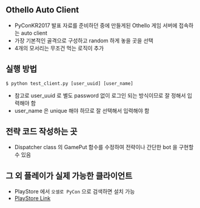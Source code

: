 ## Othello Auto Client
- PyConKR2017 발표 자료를 준비하던 중에 만들게된 Othello 게임 서버에 접속하는 auto client
- 가장 기본적인 골격으로 구성하고 random 하게 놓을 곳을 선택
- 4개의 모서리는 무조건 먹는 로직이 추가

## 실행 방법
```
$ python test_client.py [user_uuid] [user_name]
```
- 참고로 user_uuid 로 별도 password 없이 로그인 되는 방식이므로 잘 정해서 입력해야 함
- user_name 은 unique 해야 하므로 잘 선택해서 입력해야 함

## 전략 코드 작성하는 곳
- Dispatcher class 의 GamePut 함수를 수정하여 전략이나 간단한 bot 을 구현할 수 있음

## 그 외 플레이가 실제 가능한 클라이언트
- PlayStore 에서 `오셀로 PyCon` 으로 검색하면 설치 가능
- [PlayStore Link](https://play.google.com/store/apps/details?id=kr.co.nnngomstudio.othello.googlemarket)

